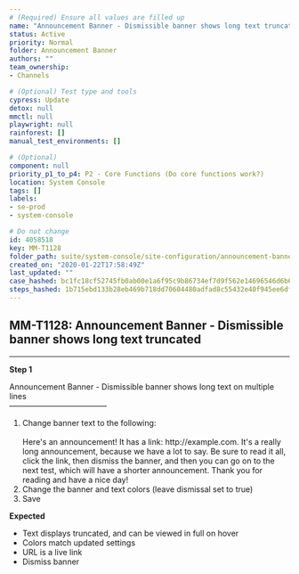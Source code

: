 ```yaml
---
# (Required) Ensure all values are filled up
name: "Announcement Banner - Dismissible banner shows long text truncated"
status: Active
priority: Normal
folder: Announcement Banner
authors: ""
team_ownership: 
- Channels

# (Optional) Test type and tools
cypress: Update
detox: null
mmctl: null
playwright: null
rainforest: []
manual_test_environments: []

# (Optional)
component: null
priority_p1_to_p4: P2 - Core Functions (Do core functions work?)
location: System Console
tags: []
labels: 
- se-prod
- system-console

# Do not change
id: 4058518
key: MM-T1128
folder_path: suite/system-console/site-configuration/announcement-banner
created_on: "2020-01-22T17:58:49Z"
last_updated: ""
case_hashed: bc1fc18cf52745fb0ab00e1a6f95c9b86734ef7d9f562e14696546d6b60c49bb06665b837f6ec47bd13a55051f8d10fa
steps_hashed: 1b715ebd133b28eb469b718dd70604480adfad8c55432e40f945ee6df798355256fdc01b5e33ae7c245d5dfd1e5232ee
---
```


## MM-T1128: Announcement Banner - Dismissible banner shows long text truncated

---

**Step 1**

Announcement Banner - Dismissible banner shows long text on multiple lines\
–––––––––––––––––––––––––

1. Change banner text to the following:
   \
   \
   Here's an announcement! It has a link: http\://example.com. It's a really long announcement, because we have a lot to say. Be sure to read it all, click the link, then dismiss the banner, and then you can go on to the next test, which will have a shorter announcement. Thank you for reading and have a nice day!
2. Change the banner and text colors (leave dismissal set to true)
3. Save

**Expected**

- Text displays truncated, and can be viewed in full on hover
- Colors match updated settings
- URL is a live link
- Dismiss banner
